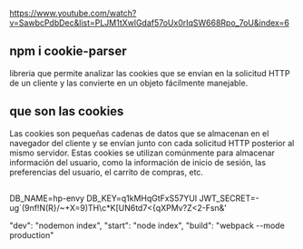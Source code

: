 https://www.youtube.com/watch?v=SawbcPdbDec&list=PLJM1tXwlGdaf57oUx0rIqSW668Rpo_7oU&index=6

## npm i cookie-parser
libreria que permite  analizar las cookies que se envían en la solicitud HTTP de un cliente y las convierte en un objeto fácilmente manejable.
## que son las cookies
Las cookies son pequeñas cadenas de datos que se almacenan en el navegador del cliente y se envían junto con cada solicitud HTTP posterior al mismo servidor. Estas cookies se utilizan comúnmente para almacenar información del usuario, como la información de inicio de sesión, las preferencias del usuario, el carrito de compras, etc.

##
DB_NAME=hp-envy
DB_KEY=q1kMHqGtFxS57YUI
JWT_SECRET=-ug`(9nf!N(R}/~+X=9)TH\c*K[UN6td7<{qXPMv?Z<2-Fsn&'

 "dev": "nodemon index",
    "start": "node index",
    "build": "webpack --mode production"